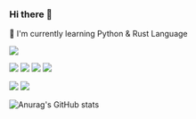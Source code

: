 ### Hi there 👋
🌱 I'm currently learning Python & Rust Language

<img src="https://capsule-render.vercel.app/api?type=waving&color=auto&height=300&section=header&text=Thomas%20render&fontSize=90" />

<!-- 
<a href="버튼을 눌렀을 때 이동할 링크" target="_blank"><img src="https://img.shields.io/badge/뱃지레이블-배경색?style=뱃지모양&logo=로고&logoColor=로고색상"/></a> 
-->
<a href="https://www.python.org" target="_blank"><img src="https://img.shields.io/badge/Python-3766AB?style=flat-square&logo=Python&logoColor=white"/></a>
<img src="https://img.shields.io/badge/Django-092E20?style=flat-square&logo=Django&logoColor=white"/></a>
<img src="https://img.shields.io/badge/C-A8B9CC?style=flat-square&logo=C&logoColor=white"/></a>
<img src="https://img.shields.io/badge/Rust-000000?style=flat-square&logo=Rust&logoColor=white"/>

<!--방문자 수-->
<!-- 제작 사이트 https://hits.seeyoufarm.com -->
<a href="https://www.tomandcode.blogspot.com" target="_blank">
<img src="https://hits.seeyoufarm.com/api/count/incr/badge.svg?url=https%3A%2F%2Ftomandcode.blogspot.com&count_bg=%237A7A7A&title_bg=%23000000&icon=github.svg&icon_color=%23FFFFFF&title=hits&edge_flat=false"/></a>

<a href="https://www.tomandcode.blogspot.com" target="_blank">
<img src="https://hits.seeyoufarm.com/api/count/incr/badge.svg?url=https%3A%2F%2Ftomandcode.blogspot.com&count_bg=%2379C83D&title_bg=%23FF8B00&icon=blogger.svg&icon_color=%23E7E7E7&title=hits&edge_flat=false"/></a>

<!--깃헙 스텟 이건 마크다운? -->
![Anurag's GitHub stats](https://github-readme-stats.vercel.app/api?username=thomas-jy-lee&show_icons=true&theme=radical) 

<!--
**thomas-jy-lee/thomas-jy-lee** is a ✨ _special_ ✨ repository because its `README.md` (this file) appears on your GitHub profile.

Here are some ideas to get you started:

- 🔭 I’m currently working on ...
- 🌱 I’m currently learning ...
- 👯 I’m looking to collaborate on ...
- 🤔 I’m looking for help with ...
- 💬 Ask me about ...
- 📫 How to reach me: ...
- 😄 Pronouns: ...
- ⚡ Fun fact: ...
-->
